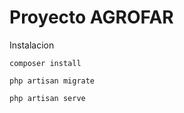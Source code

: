 # Proyecto AGROFAR

Instalacion

```
composer install
```

```
php artisan migrate
```

```
php artisan serve
```
